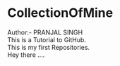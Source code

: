 # CollectionOfMine
Author:- PRANJAL SINGH
<br>
This is a Tutorial to GitHub.
<br>
This is my first Repositories.
<br>
Hey there
....